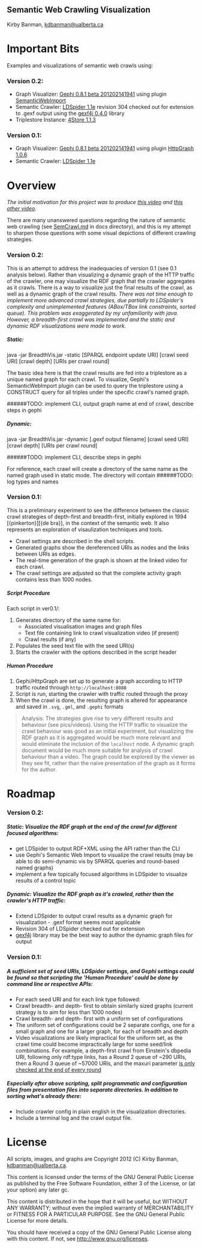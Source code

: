 ## Semantic Web Crawling Visualization
Kirby Banman, <kdbanman@ualberta.ca>

# Important Bits

Examples and visualizations of semantic web crawls using:

### Version 0.2:
- Graph Visualizer: [Gephi 0.8.1 beta 201202141941](http://gephi.org/) using plugin [SemanticWebImport](https://gephi.org/plugins/semanticwebimport/)
- Semantic Crawler: [LDSpider 1.1e](http://code.google.com/p/ldspider/) revision 304 checked out for extension to .gexf output using the [gexf4j 0.4.0](https://github.com/francesco-ficarola/gexf4j) library
- Triplestore Instance: [4Store 1.1.3](http://4store.org/trac/wiki/Download)

### Version 0.1:
- Graph Visualizer: [Gephi 0.8.1 beta 201202141941](http://gephi.org/) using plugin [HttpGraph 1.0.6](https://gephi.org/plugins/http-graph/)
- Semantic Crawler: [LDSpider 1.1e](http://code.google.com/p/ldspider/)

# Overview

*The initial motivation for this project was to produce [this video](http://www.youtube.com/watch?v=CCBvwWIba3c) and [this other video](http://www.youtube.com/watch?v=w9UKUpyqw_4).*

There are many unanswered questions regarding the nature of semantic web crawling (see [SemCrawl.md](visualcrawl/docs/SemCrawl.md) in docs directory), and this is my attempt to sharpen those questions with some visual depictions of different crawling strategies.

### Version 0.2:

This is an attempt to address the inadequacies of version 0.1 (see 0.1 analysis below). Rather than visualizing a dynamic graph of the HTTP traffic of the crawler, one may visualize the RDF graph that the crawler aggregates as it crawls.  There is a way to visualize just the final results of the crawl, as well as a dynamic graph of the crawl results.
*There was not time enough to implement more advanced crawl strategies, due partially to LDSpider's complexity and unimplemented features (ABox/TBox link constraints, sorted queue).  This problem was exaggerated by my unfamiliarity with java.  However, a breadth-first crawl was implemented and the static and dynamic RDF visualizations were made to work.*

##### Static:

java -jar BreadthVis.jar -static [SPARQL endpoint update URI] [crawl seed URI] [crawl depth] [URIs per crawl round]

The basic idea here is that the crawl results are fed into a triplestore as a unique named graph for each crawl.  To visualize, Gephi's SemanticWebImport plugin can be used to query the triplestore using a CONSTRUCT query for all triples under the specific crawl's named graph.

######TODO: implement CLI, output graph name at end of crawl, describe steps in gephi

##### Dynamic:

java -jar BreadthVis.jar -dynamic [.gexf output filename] [crawl seed URI] [crawl depth] [URIs per crawl round]

######TODO: implement CLI, describe steps in gephi

For reference, each crawl will create a directory of the same name as the named graph used in static mode.  The directory will contain ######TODO: log types and names

### Version 0.1:

This  is a preliminary experiment to see the difference between the classic crawl strategies of depth-first and breadth-first, initially explored in 1994 [{pinkerton}][{de bra}], in the context of the semantic web.  It also represents an exploration of visaulization techniques and tools.

- Crawl settings are described in the shell scripts.
- Generated graphs show the dereferenced URIs as nodes and the links between URIs as edges.
- The real-time generation of the graph is shown at the linked video for each crawl.
- The crawl settings are adjusted so that the complete activity graph contains less than 1000 nodes.

##### Script Procedure

Each script in ver0.1/:

1. Generates directory of the same name for:
    - Associated visualisation images and graph files 
    - Text file containing link to crawl visualization video (if present)
    - Crawl results (if any)
2. Populates the seed text file with the seed URI(s)
3. Starts the crawler with the options described in the script header

##### Human Procedure

1. Gephi/HttpGraph are set up to generate a graph according to HTTP traffic routed through `http://localhost:8088`
2. Script is run, starting the crawler with traffic routed through the proxy
3. When the crawl is done, the resulting graph is altered for appearance and saved in `.svg`, `.gml`, and `.gephi` formats

> Analysis:  The strategies give rise to very different results and behaviour (see pics/videos).
> Using the HTTP traffic to visualize the crawl behaviour was good as an initial experiment, but visualizing the RDF graph as it is aggregated would be much more relevant and would eliminate the inclusion of the `localhost` node.
> A dynamic graph document would be much more suitable for analysis of crawl behaviour than a video.  The graph could be explored by the viewer as they see fit, rather than the naive presentation of the graph as it forms for the author.

# Roadmap

### Version 0.2:

##### Static: Visualize the RDF graph at the end of the crawl for different focused algorithms:
- get LDSpider to output RDF+XML using the API rather than the CLI
- use Gephi's Semantic Web Import to visualize the crawl results (may be able to do semi-dynamic vis by SPARQL queries and round-based named graphs)
- implement a few topically focused algorithms in LDSpider to visualize results of a control topic

##### Dynamic: Visualize the RDF graph as it's crawled, rather than the crawler's HTTP traffic:
- Extend LDSpider to output crawl results as a dynamic graph for visualization - .gexf format seems most applicable
- Revision 304 of LDSpider checked out for extension
- [gexf4j](https://github.com/francesco-ficarola/gexf4j) library may be the best way to author the dynamic graph files for output

### Version 0.1:

##### A sufficient set of seed URIs, LDSpider settings, and Gephi settings could be found so that scripting the 'Human Procedure' could be done by command line or respective APIs:
- For each seed URI and for each link type followed:
- Crawl breadth- and depth- first to obtain similarly sized graphs (current strategy is to aim for less than 1000 nodes)
- Crawl breadth- and depth- first with a uniform set of configurations
- The uniform set of configurations could be 2 separate configs, one for a small graph and one for a larger graph, for each of breadth and depth
- Video visualizations are likely impractical for the uniform set, as the crawl time could become impractically large for some seed/link combinations.  For example, a depth-first crawl from Einstein's dbpedia URI, following only rdf:type links, has a Round 2 queue of ~290 URIs, then a Round 3 queue of ~57000 URIs, and the  maxuri parameter [is only checked at the end of every round](http://code.google.com/p/ldspider/source/browse/trunk/src/com/ontologycentral/ldspider/Crawler.java#358)

##### Especially after above scripting, split programmatic and configuration files from presentation files into separate directories.  In addition to sorting what's already there:
- Include crawler config in plain english in the visualization directories.
- Include a terminal log and the crawl output file.

# License

All scripts, images, and graphs are Copyright 2012 (C) Kirby Banman, <kdbanman@ualberta.ca>.

This content is licensed under the terms of the GNU General Public License as published by the Free Software Foundation, either  3 of the License, or (at your option) any later gc.

This content is distributed in the hope that it will be useful, but WITHOUT ANY WARRANTY; without even the implied warranty of MERCHANTABILITY or FITNESS FOR A PARTICULAR PURPOSE. See the GNU General Public License for more details.

You should have received a copy of the GNU General Public License along with this content.  If not, see <http://www.gnu.org/licenses>.
